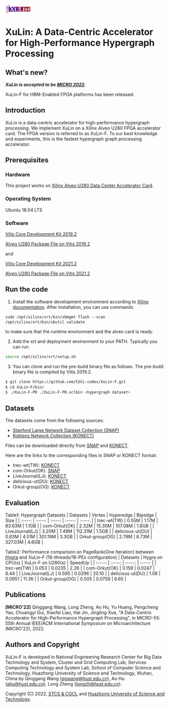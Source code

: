 <img src="XuLin-logo.png" width="16%" height="16%">

# XuLin: A Data-Centric Accelerator for High-Performance Hypergraph Processing

## What's new?

***XuLin is accepted to be [MICRO 2022](https://www.microarch.org/micro55/).***

XuLin-F for HBM-Enabled FPGA platforms has been released.
## Introduction

XuLin is a data-centric accelerator for high-performance hypergraph processing. 
We implement XuLin on a Xilinx Alveo U280 FPGA accelerator card. 
The FPGA version is referred to as XuLin-F.
To our best knowledge and experiments, this is the fastest hypergraph graph processing accelerator.

## Prerequisites

### Hardware

This project works on [Xilinx Alveo U280 Data Center Accelerator Card](https://www.xilinx.com/products/boards-and-kits/alveo/u280.html).

### Operating System

Ubuntu 18.04 LTS

### Software

[Vitis Core Development Kit 2019.2](https://www.xilinx.com/products/design-tools/vitis/vitis-platform.html)

[Alveo U280 Package File on Vitis 2019.2](https://www.xilinx.com/support/download/index.html/content/xilinx/en/downloadNav/alveo/u280.html)

and

[Vitis Core Development Kit 2021.2](https://www.xilinx.com/products/design-tools/vitis/vitis-platform.html)

[Alveo U280 Package File on Vitis 2021.2](https://www.xilinx.com/support/download/index.html/content/xilinx/en/downloadNav/alveo/u280.html)

## Run the code

1. Install the software development environment according to [Xilinx documentation](https://www.xilinx.com/support/documentation/boards_and_kits/accelerator-cards/1_9/ug1301-getting-started-guide-alveo-accelerator-cards.pdf). After installation, you can use commands

```
sudo /opt/xilinx/xrt/bin/xbmgmt flash --scan
/opt/xilinx/xrt/bin/xbutil validate
```

to make sure that the runtime environment and the alveo card is ready.

2. Add the xrt and deployment environment to your PATH. Typically you can run

``` sh
source /opt/xilinx/xrt/setup.sh
```

3. You can clone and run the pre-build binary file as follows. The pre-build binary file is compiled by Vitis 2019.2.

``` sh
$ git clone https://github.com/CGCL-codes/XuLin-F.git
$ cd XuLin-F/bin/
$ ./XuLin-F-PR ./XuLin-F-PR.xclbin <hypergraph dataset>
```

## Datasets

The datasets come from the following sources:

* [Stanford Large Network Dataset Collection (SNAP)](http://snap.stanford.edu/data/index.html)
* [Koblenz Network Collection (KONECT)](http://konect.cc/networks/)

Files can be downloaded directly from [SNAP](http://snap.stanford.edu/data/index.html) and [KONECT](http://konect.cc/networks/).

Here are the links to the corresponding files in SNAP or KONECT format:

* trec-wt(TW): [KONECT](http://konect.cc/networks/gottron-trec/)
* com-Orkut(OK): [SNAP](http://snap.stanford.edu/data/com-Orkut.html)
* LiveJournal(LJ): [KONECT](http://konect.cc/networks/livejournal-groupmemberships/)
* delicious-ut(DU): [KONECT](http://konect.cc/networks/delicious-ut/)
* Orkut-group(OG): [KONECT](http://konect.cc/networks/orkut-groupmemberships/)

## Evaluation
Table1: Hypergraph Datasets
| Datasets | Vertex | Hyperedge | Bipedge | Size |
| :----: | :----: | :----: | :----: | :----: |
| trec-wt(TW) | 0.55M | 1.17M | 83.63M | 1.1GB |
| com-Orkut(OK) | 2.32M | 15.30M | 107.08M | 1.8GB |
| LiveJournal(LJ) | 3.20M | 7.49M | 112.31M | 1.5GB |
| delicious-ut(DU) | 0.83M | 4.51M | 301.19M | 3.3GB |
| Orkut-group(OG) | 2.78M | 8.73M | 327.03M | 4.6GB |


Table2: Performance comparison on PageRank(One Iteration) between [Hygra](https://github.com/jshun/ppopp20-ae) and XuLin-F (16-threads/16-PEs configuration)
| Datasets | Hygra on CPU(s) | XuLin-F on U280(s) | SpeedUp |
| :----: | :----: | :----: | :----: |
| trec-wt(TW) | 0.053 | 0.0235 | 2.26 |
| com-Orkut(OK) | 0.159 | 0.0247 | 6.44 |
| LiveJournal(LJ) | 0.595 | 0.0296 | 20.10 |
| delicious-ut(DU) | 1.08 | 0.0951 | 11.36 |
| Orkut-group(OG) | 0.505 | 0.0759 | 6.65 |

## Publications
**\[MICRO'22\]** Qinggang Wang, Long Zheng, Ao Hu, Yu Huang, Pengcheng Yao, Chuangyi Gui, Xiaofei Liao, Hai Jin, Jingling Xue, "A Data-Centric Accelerator for High-Performance Hypergraph Processing", in MICRO-55: 55th Annual IEEE/ACM International Symposium on Microarchitecture (MICRO'22), 2022.

## Authors and Copyright
XuLin-F is developed in National Engineering Research Center for Big Data Technology and System, Cluster and Grid Computing Lab, Services Computing Technology and System Lab, School of Computer Science and Technology, Huazhong University of Science and Technology, Wuhan, China by Qinggang Wang (qgwang@hust.edu.cn), Ao Hu (ahu@hust.edu.cn), Long Zheng (longzh@hust.edu.cn).

Copyright (C) 2022, [STCS & CGCL](http://grid.hust.edu.cn/) and [Huazhong University of Science and Technology](http://www.hust.edu.cn).

